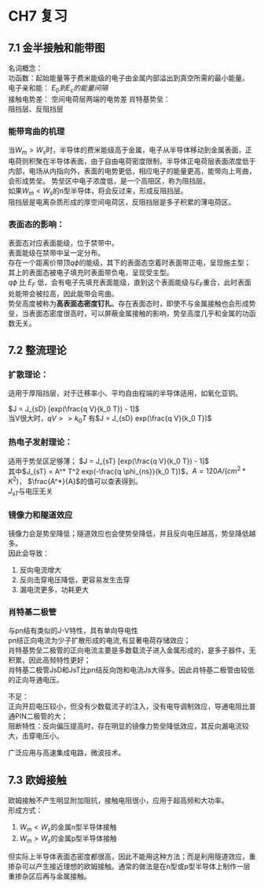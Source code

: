 # CH7 复习

## 7.1 金半接触和能带图
名词概念：<br>
功函数：起始能量等于费米能级的电子由金属内部溢出到真空所需的最小能量。<br>
电子亲和能： $E_0到E_c的能量间隔$<br>
接触电势差： 空间电荷层两端的电势差
肖特基势垒： <br>
阻挡层、反阻挡层<br>

### 能带弯曲的机理
当$W_m > W_s$时，半导体的费米能级高于金属，电子从半导体移动到金属表面，正电荷则积聚在半导体表面，由于自由电荷密度限制，半导体正电荷层表面浓度低于内部，电场从内指向外，表面的电势更低，相应电子的能量更高，能带向上弯曲，会形成势垒。
势垒区中电子浓度低，是一个高阻区，称为阻挡层。<br>
如果$W_m < W_s$的n型半导体，将会反过来，形成反阻挡层。<br>
阻挡层是电离杂质形成的厚空间电荷区，反阻挡层是多子积累的薄电荷区。<br>


### 表面态的影响：<br>
表面态对应表面能级，位于禁带中。<br>
表面能级在禁带中呈一定分布。<br>
存在一个距离价带顶$q\phi$的能级，其下的表面态空着时表面带正电，呈现施主型；其上的表面态被电子填充时表面带负电，呈现受主型。<br>
$q \phi$ 比 $E_F$ 低，会有电子先填充表面能级，直到这个表面能级与$E_F$重合，此时表面处能带会被拉高，因此能带会弯曲。<br>
势垒高度被称为**高表面态密度钉扎**。存在表面态时，即使不与金属接触也会形成势垒，当表面态密度很高时，可以屏蔽金属接触的影响，势垒高度几乎和金属的功函数无关。<br>


## 7.2 整流理论

### 扩散理论：
适用于厚阻挡层，对于迁移率小、平均自由程端的半导体适用，如氧化亚铜。

$J = J_{sD} [exp(\frac{q V}{k_0 T}) - 1]$ <br>
当V很大时，$q V >> k_0 T$ 有$J = J_{sD} exp(\frac{q V}{k_0 T})$

### 热电子发射理论：
适用于势垒区足够薄；
$J = J_{sT} [exp(\frac{q V}{k_0 T}) - 1]$ <br>
其中$J_{sT} = A^* T^2 exp(-\frac{q \phi_{ns}}{k_0 T})$，$A = 120 A/(cm^2*K^2)$， $\frac{A^*}{A}$的值可以查表得到。 <br>
$J_{sT}$与电压无关


### 镜像力和隧道效应
镜像力会是势垒降低；隧道效应也会使势垒降低，并且反向电压越高，势垒降低越多。<br>
因此会导致：
1. 反向电流增大
2. 反向击穿电压降低，更容易发生击穿
3. 漏电流更多，功耗更大

### 肖特基二极管
与pn结有类似的J-V特性，具有单向导电性 <br>
pn结正向电流为少子扩散形成的电流,有显著电荷存储效应；<br>
肖特基势垒二极管的正向电流主要是多数载流子进入金属形成的，是多子器件，无积累，因此高频特性更好；<br>
肖特基二极管JsD和JsT比pn结反向饱和电流Js大得多。因此肖特基二极管由较低的正向导通电压。 <br>

不足： <br>
正向开启电压较小，但没有少数载流子的注入，没有电导调制效应，导通电阻比普通PIN二极管的大；<br>
阻断特性：反向偏压提高时，存在明显的镜像力势垒降低效应，其反向漏电流较大，击穿电压小。<br>

广泛应用与高速集成电路，微波技术。<br>



## 7.3 欧姆接触
欧姆接触不产生明显附加阻抗，接触电阻很小，应用于超高频和大功率。 <br>
形成方式：
1. $W_m < W_s$的金属n型半导体接触 <br>
2. $W_m > W_s$的金属p型半导体接触 <br>

但实际上半导体表面态密度都很高，因此不能用这种方法；而是利用隧道效应，重掺杂可以产生接近理想的欧姆接触。通常的做法是在n型或p型半导体上制作一层重掺杂区后再与金属接触。<br>





















